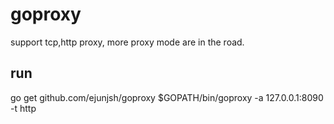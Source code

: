 # goproxy
support tcp,http proxy, more proxy mode are in the road.

## run
go get github.com/ejunjsh/goproxy
$GOPATH/bin/goproxy -a 127.0.0.1:8090 -t http
